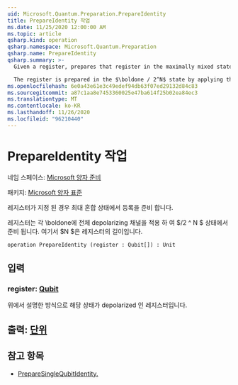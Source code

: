 ```yaml
---
uid: Microsoft.Quantum.Preparation.PrepareIdentity
title: PrepareIdentity 작업
ms.date: 11/25/2020 12:00:00 AM
ms.topic: article
qsharp.kind: operation
qsharp.namespace: Microsoft.Quantum.Preparation
qsharp.name: PrepareIdentity
qsharp.summary: >-
  Given a register, prepares that register in the maximally mixed state.

  The register is prepared in the $\boldone / 2^N$ state by applying the complete depolarizing channel to each qubit, where $N$ is the length of the register.
ms.openlocfilehash: 6e0a43e61e3c49edef94db63f07ed29132d84c83
ms.sourcegitcommit: a87c1aa8e7453360025e47ba614f25b02ea84ec3
ms.translationtype: MT
ms.contentlocale: ko-KR
ms.lasthandoff: 11/26/2020
ms.locfileid: "96210440"
---
```

# <a name="prepareidentity-operation"></a>PrepareIdentity 작업

네임 스페이스: [Microsoft 양자 준비](xref:Microsoft.Quantum.Preparation)

패키지: [Microsoft 양자 표준](https://nuget.org/packages/Microsoft.Quantum.Standard)


레지스터가 지정 된 경우 최대 혼합 상태에서 등록을 준비 합니다.

레지스터는 각 \boldone에 전체 depolarizing 채널을 적용 하 여 $/2 ^ N $ 상태에서 준비 됩니다. 여기서 $N $은 레지스터의 길이입니다.

```qsharp
operation PrepareIdentity (register : Qubit[]) : Unit
```


## <a name="input"></a>입력

### <a name="register--qubit"></a>register: [Qubit](xref:microsoft.quantum.lang-ref.qubit)

위에서 설명한 방식으로 해당 상태가 depolarized 인 레지스터입니다.



## <a name="output--unit"></a>출력: [단위](xref:microsoft.quantum.lang-ref.unit)



## <a name="see-also"></a>참고 항목

- [PrepareSingleQubitIdentity.](xref:Microsoft.Quantum.Preparation.PrepareSingleQubitIdentity)
